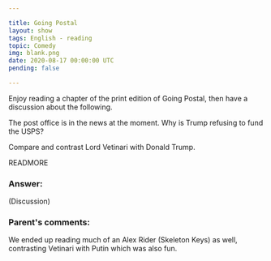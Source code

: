 ```yaml
---

title: Going Postal
layout: show
tags: English - reading
topic: Comedy
img: blank.png
date: 2020-08-17 00:00:00 UTC
pending: false

---
```


Enjoy reading a chapter of the print edition of Going Postal, then have a discussion about the following.

The post office is in the news at the moment. Why is Trump refusing to fund the USPS?

Compare and contrast Lord Vetinari with Donald Trump.

READMORE

### Answer:

(Discussion)

### Parent's comments:

We ended up reading much of an Alex Rider (Skeleton Keys) as well, contrasting Vetinari with Putin which was also fun.
